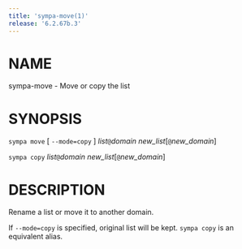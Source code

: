 ```yaml
---
title: 'sympa-move(1)'
release: '6.2.67b.3'
---
```


# NAME

sympa-move - Move or copy the list

# SYNOPSIS

`sympa move` \[ `--mode=copy` \] _list_`@`_domain_ _new\_list_\[`@`_new\_domain_\]

`sympa copy` _list_`@`_domain_ _new\_list_\[`@`_new\_domain_\]

# DESCRIPTION

Rename a list or move it to another domain.

If `--mode=copy` is specified, original list will be kept.
`sympa copy` is an equivalent alias.
